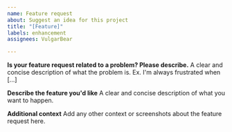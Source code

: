 ```yaml
---
name: Feature request
about: Suggest an idea for this project
title: "[Feature]"
labels: enhancement
assignees: VulgarBear

---
```


**Is your feature request related to a problem? Please describe.**
A clear and concise description of what the problem is. Ex. I'm always frustrated when [...]

**Describe the feature you'd like**
A clear and concise description of what you want to happen.

**Additional context**
Add any other context or screenshots about the feature request here.
